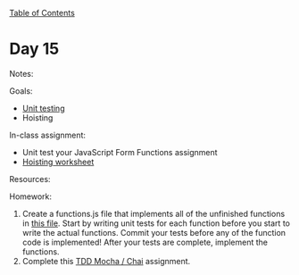 [Table of Contents](/README.md)

# Day 15

Notes:

Goals:
* [Unit testing](../unit-testing/README.md)
* Hoisting

In-class assignment:
* Unit test your JavaScript Form Functions assignment
* [Hoisting worksheet](https://github.com/TIY-Austin-Front-End-Engineering/hoisting-worksheet)

Resources:

Homework:
1. Create a functions.js file that implements all of the unfinished functions in [this file](https://github.com/theironyard/js-assignments/blob/master/js-functions-practice/exercises-1.js). Start by writing unit tests for each function before you start to write the actual functions. Commit your tests before any of the function code is implemented! After your tests are complete, implement the functions.
2. Complete this [TDD Mocha / Chai](https://github.com/theironyard/js-assignments/tree/master/tdd-mocha-chai-1) assignment.